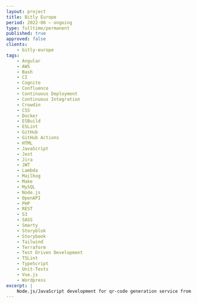 ```yaml
---
layout: project
title: Bitly Europe
period: 2022-06 – ongoing
type: fulltime/permanent
published: true
approved: false
clients:
    - bitly-europe
tags:
    - Angular
    - AWS
    - Bash
    - CI
    - Cognito
    - Confluence
    - Continuous Deployment
    - Continuous Integration
    - Crowdin
    - CSS
    - Docker
    - ESBuild
    - ESLint
    - GitHub
    - GitHub Actions
    - HTML
    - JavaScript
    - Jest
    - Jira
    - JWT
    - Lambda
    - Mailhog
    - Make
    - MySQL
    - Node.js
    - OpenAPI
    - PHP
    - REST
    - S3
    - SASS
    - Smarty
    - Storyblok
    - Storybook
    - Tailwind
    - Terraform
    - Test Driven Development
    - TSLint
    - TypeScript
    - Unit-Tests
    - Vue.js
    - Wordpress
excerpt: |
    Node.js/JavaScript development for qr-code generation service from germany.
---
```

